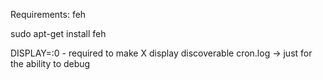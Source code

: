 Requirements:
feh

sudo apt-get install feh

DISPLAY=:0 - required to make X display discoverable
cron.log -> just for the ability to debug
